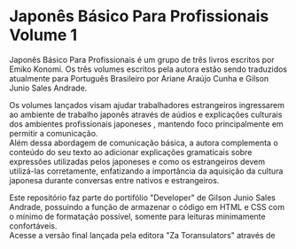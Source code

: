 # Japonês Básico Para Profissionais Volume 1

  Japonês Básico Para Profissionais é um grupo de três livros escritos por Emiko Konomi. 
  Os três volumes escritos pela autora estão sendo traduzidos atualmente para Português Brasileiro por Ariane Araújo Cunha e Gilson Junio Sales Andrade.

Os volumes lançados visam ajudar trabalhadores estrangeiros ingressarem ao ambiente 
de trabalho japonês através de aúdios e explicações culturais dos ambientes profissionais japoneses
, mantendo foco principalmente em permitir a comunicação.<br>
Além dessa abordagem de comunicação básica, a autora complementa o conteúdo do seu texto ao adicionar
explicações gramaticais sobre expressões utilizadas pelos japoneses e como os estrangeiros devem utilizá-las corretamente, 
enfatizando a importância da aquisição da cultura japonesa durante conversas entre nativos e estrangeiros.

Este repositório faz parte do portifólio "Developer" de Gilson Junio Sales Andrade, possuindo a função de armazenar o código em HTML e CSS com o mínimo de formatação possível, somente para leituras minimamente confortáveis.<br>
Acesse a versão final lançada pela editora "Za Toransulators" através de 
